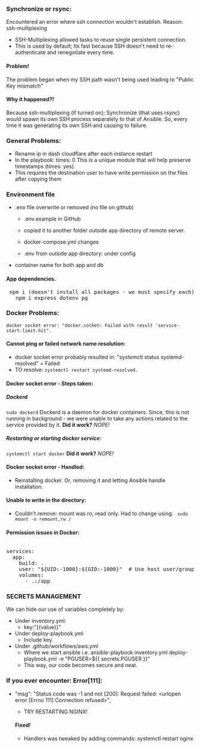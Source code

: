 ### Synchronize or rsync:
Encountered an error where ssh connection wouldn't establish.
Reason: ssh-multiplexing
- SSH-Multiplexing allowed tasks to reuse single persistent connection.
- This is used by default; Its fast because SSH doesn't need to re-authenticate and renegotiate every time.
  
#### Problem!
The problem began when my SSH path wasn't being used leading to "Public Key mismatch"

#### Why it happened?!
Because ssh-multiplexing (if turned on); Synchronize (that uses rsync) would spawn its own SSH process separately to that of Ansible. So, every time it was generating its own SSH and causing to failure.

### General Problems:
- Rename ip in dash cloudflare after each instance restart
- In the playbook: times: 0
  This is a unique module that will help preserve timestamps (times: yes).
- This requires the destination user to have write permission on the files after copying them

### Environment file

- .env file overwrite or removed (no file on github)

	- .env.example in GitHub 

	- copied it to another folder outside app directory of remote server.

	- docker-compose.yml changes

	- .env from outside app directory: under config

- container name for both app and db

#### App dependencies. 

<pre> npm i (doesn't install all packages - we must specify each)
   npm i express dotenv pg </pre>

### Docker Problems:

```docker socket error: "docker.socket: Failed with result 'service-start-limit-hit".```

#### Cannot ping or failed network name resolution:

- docker socket error probably resulted in:
  "systemctl status systemd-resolved" = Failed
 - TO resolve: ```systemctl restart systemd-resolved.```

#### Docker socket error - Steps taken:

 ##### Dockerd
 ```sudo dockerd```
 Dockerd is a daemon for docker containers. Since, this is not running in   background - we were unable to take any actions related to the service     provided by it.
**Did it work?**
*NOPE!*

 ##### Restarting or starting docker service:
 ```systemctl start docker```
**Did it work?**
*NOPE!*

#### Docker socket error - Handled:
- Reinstalling docker. Or, removing it and letting Ansible handle installation.

#### Unable to write in the directory:
- Couldn't remove: mount was ro; read only. Had to change using:
	``` sudo mount -o remount,rw /```
#### Permission issues in Docker:
<pre> 
services:
  app:
    build: .
    user: "${UID:-1000}:${GID:-1000}"  # Use host user/group
    volumes:
      - .:/app 
</pre>
### SECRETS MANAGEMENT

We can hide our use of variables completely by:
- Under inventory.yml:
	- key:"{{value}}"
- Under deploy-playbook.yml
	- Include key.
- Under .github/workflows/aws.yml
	- Where we start ansible i.e. ansible-playbook inventory.yml deploy-playbook.yml -e "PGUSER=${{ secrets.PGUSER }}"
	- This way, our code becomes secure and neat.

### If you ever encounter: Error[111]:
- "msg": "Status code was -1 and not [200]: Request failed: <urlopen error [Errno 111] Connection refused>",
	- TRY RESTARTING NGINX!

	#### Fixed!
	- Handlers was tweaked by adding commands: systemctl restart nginx
